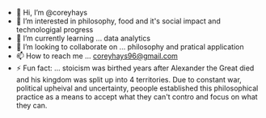- 👋 Hi, I’m @coreyhays
- 👀 I’m interested in philosophy, food and it's social impact and technologigal progress
- 🌱 I’m currently learning ... data analytics
- 💞️ I’m looking to collaborate on ... philosophy and pratical application
- 📫 How to reach me ... coreyhays96@gmail.com
- ⚡ Fun fact: ... stoicism was birthed years after Alexander the Great died and his kingdom was split up into 4 territories. Due to constant war, political upheival and uncertainty, peoople established this philosophical practice as a means to accept what they can't contro and focus on what they can.

<!---
coreyhays/coreyhays is a ✨ special ✨ repository because its `README.md` (this file) appears on your GitHub profile.
You can click the Preview link to take a look at your changes.
--->
